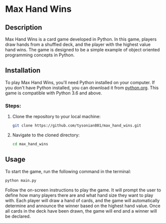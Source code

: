 # Max Hand Wins

## Description
Max Hand Wins is a card game developed in Python. In this game, players draw hands from a shuffled deck, and the player with the highest value hand wins. The game is designed to be a simple example of object oriented programming concepts in Python. 

## Installation

To play Max Hand Wins, you'll need Python installed on your computer. If you don't have Python installed, you can download it from [python.org](https://www.python.org/downloads/). This game is compatible with Python 3.6 and above.

### Steps:
1. Clone the repository to your local machine:
   ```bash
   git clone https://github.com/tysonian801/max_hand_wins.git
   ```
2. Navigate to the cloned directory:
   ```bash
   cd max_hand_wins
   ```

## Usage

To start the game, run the following command in the terminal:

```bash
python main.py
```

Follow the on-screen instructions to play the game. It will prompt the user to define how many players there are and what hand size they want to play with. Each player will draw a hand of cards, and the game will automatically determine and announce the winner based on the highest hand value. Once all cards in the deck have been drawn, the game will end and a winner will be declared.